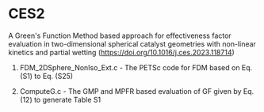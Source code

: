 # CES2
A Green's Function Method based approach for effectiveness factor evaluation in two-dimensional spherical catalyst geometries with non-linear kinetics and partial wetting (https://doi.org/10.1016/j.ces.2023.118714)

1. FDM_2DSphere_NonIso_Ext.c - The PETSc code for FDM based on Eq. (S1) to Eq. (S25)

2. ComputeG.c - The GMP and MPFR based evaluation of GF given by Eq. (12) to generate Table S1
